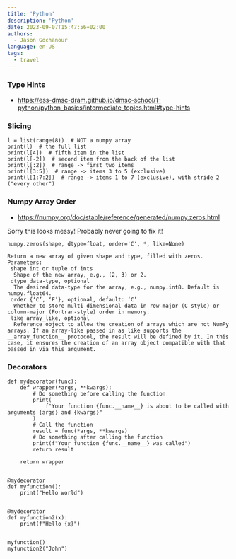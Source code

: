 ```yaml
---
title: 'Python'
description: 'Python'
date: 2023-09-07T15:47:56+02:00
authors:
  - Jason Gochanour
language: en-US
tags:
  - travel
---
```


### Type Hints

- <https://ess-dmsc-dram.github.io/dmsc-school/1-python/python_basics/intermediate_topics.html#type-hints>

### Slicing

```
l = list(range(8))  # NOT a numpy array
print(l)  # the full list
print(l[4])  # fifth item in the list
print(l[-2])  # second item from the back of the list
print(l[:2])  # range -> first two items
print(l[3:5])  # range -> items 3 to 5 (exclusive)
print(l[1:7:2])  # range -> items 1 to 7 (exclusive), with stride 2 ("every other")
```

### Numpy Array Order

- <https://numpy.org/doc/stable/reference/generated/numpy.zeros.html>

Sorry this looks messy! Probably never going to fix it!

```
numpy.zeros(shape, dtype=float, order='C', *, like=None)

Return a new array of given shape and type, filled with zeros.
Parameters:
 shape int or tuple of ints
  Shape of the new array, e.g., (2, 3) or 2.
 dtype data-type, optional
  The desired data-type for the array, e.g., numpy.int8. Default is numpy.float64.
 order {‘C’, ‘F’}, optional, default: ‘C’
  Whether to store multi-dimensional data in row-major (C-style) or column-major (Fortran-style) order in memory.
 like array_like, optional
  Reference object to allow the creation of arrays which are not NumPy arrays. If an array-like passed in as like supports the __array_function__ protocol, the result will be defined by it. In this case, it ensures the creation of an array object compatible with that passed in via this argument.
```

### Decorators

```
def mydecorator(func):
    def wrapper(*args, **kwargs):
        # Do something before calling the function
        print(
            f"Your function {func.__name__} is about to be called with arguments {args} and {kwargs}"
        )
        # Call the function
        result = func(*args, **kwargs)
        # Do something after calling the function
        print(f"Your function {func.__name__} was called")
        return result

    return wrapper


@mydecorator
def myfunction():
    print("Hello world")


@mydecorator
def myfunction2(x):
    print(f"Hello {x}")


myfunction()
myfunction2("John")
```
